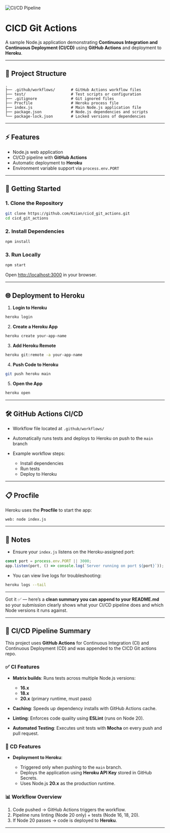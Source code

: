 ![CI/CD Pipeline](https://github.com/Kzian/cicd_git_actions/actions/workflows/ci.yml/badge.svg)


# CICD Git Actions

A sample Node.js application demonstrating **Continuous Integration and Continuous Deployment (CI/CD)** using **GitHub Actions** and deployment to **Heroku**.

---

## 📂 Project Structure

```
.
├── .github/workflows/       # GitHub Actions workflow files
├── test/                    # Test scripts or configuration
├── .gitignore               # Git ignored files
├── Procfile                 # Heroku process file
├── index.js                 # Main Node.js application file
├── package.json             # Node.js dependencies and scripts
└── package-lock.json        # Locked versions of dependencies
```

---

## ⚡ Features

* Node.js web application
* CI/CD pipeline with **GitHub Actions**
* Automatic deployment to **Heroku**
* Environment variable support via `process.env.PORT`

---

## 🚀 Getting Started

### 1. Clone the Repository

```bash
git clone https://github.com/Kzian/cicd_git_actions.git
cd cicd_git_actions
```

### 2. Install Dependencies

```bash
npm install
```

### 3. Run Locally

```bash
npm start
```

Open [http://localhost:3000](http://localhost:3000) in your browser.

---

## 🌐 Deployment to Heroku

1. **Login to Heroku**

```bash
heroku login
```

2. **Create a Heroku App**

```bash
heroku create your-app-name
```

3. **Add Heroku Remote**

```bash
heroku git:remote -a your-app-name
```

4. **Push Code to Heroku**

```bash
git push heroku main
```

5. **Open the App**

```bash
heroku open
```

---

## 🛠️ GitHub Actions CI/CD

* Workflow file located at `.github/workflows/`
* Automatically runs tests and deploys to Heroku on push to the `main` branch
* Example workflow steps:

  * Install dependencies
  * Run tests
  * Deploy to Heroku

---

## 📋 Procfile

Heroku uses the **Procfile** to start the app:

```
web: node index.js
```

---

## 📝 Notes

* Ensure your `index.js` listens on the Heroku-assigned port:

```javascript
const port = process.env.PORT || 3000;
app.listen(port, () => console.log(`Server running on port ${port}`));
```

* You can view live logs for troubleshooting:

```bash
heroku logs --tail
```

---


Got it ✅ — here’s a **clean summary you can append to your README.md** so your submission clearly shows what your CI/CD pipeline does and which Node versions it runs against.

---

## 🚀 CI/CD Pipeline Summary

This project uses **GitHub Actions** for Continuous Integration (CI) and Continuous Deployment (CD) and was appended to the CICD Git actions repo.

### ✅ CI Features

* **Matrix builds**: Runs tests across multiple Node.js versions:

  * **16.x**
  * **18.x**
  * **20.x** (primary runtime, must pass)
* **Caching**: Speeds up dependency installs with GitHub Actions cache.
* **Linting**: Enforces code quality using **ESLint** (runs on Node 20).
* **Automated Testing**: Executes unit tests with **Mocha** on every push and pull request.

### 🚀 CD Features

* **Deployment to Heroku**:

  * Triggered only when pushing to the `main` branch.
  * Deploys the application using **Heroku API Key** stored in GitHub Secrets.
  * Uses Node.js **20.x** as the production runtime.

### 📊 Workflow Overview

1. Code pushed → GitHub Actions triggers the workflow.
2. Pipeline runs linting (Node 20 only) + tests (Node 16, 18, 20).
3. If Node 20 passes → code is deployed to **Heroku**.

---



